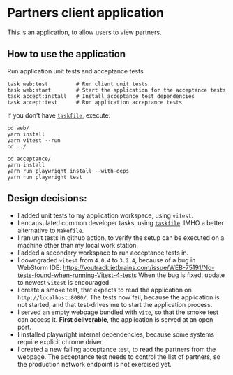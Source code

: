# Partners client application

This is an application, to allow users to view partners.

## How to use the application

Run application unit tests and acceptance tests

```
task web:test         # Run client unit tests
task web:start        # Start the application for the acceptance tests
task accept:install   # Install acceptance test dependencies
task accept:test      # Run application acceptance tests
```

If you don't have [`taskfile`](https://taskfile.dev/), execute:

```
cd web/
yarn install
yarn vitest --run
cd ../

cd acceptance/
yarn install
yarn run playwright install --with-deps
yarn run playwright test
```

## Design decisions:

- I added unit tests to my application workspace, using `vitest`.
- I encapsulated common developer tasks, using [`taskfile`](https://taskfile.dev/). IMHO a better alternative to
  `Makefile`.
- I ran unit tests in github action, to verify the setup can be executed on a machine
  other than my local work station.
- I added a secondary workspace to run acceptance tests in.
- I downgraded `vitest` from `4.0.4` to `3.2.4`, because of a bug in WebStorm IDE:
  https://youtrack.jetbrains.com/issue/WEB-75191/No-tests-found-when-running-Vitest-4-tests
  When the bug is fixed, update to newest `vitest` is encouraged.
- I create a smoke test, that expects to read the application on `http://localhost:8080/`. The tests
  now fail, because the application is not started, and that test-drives me to start the application process.
- I served an empty webpage bundled with `vite`, so that the smoke test can access it.
  **First deliverable**, the application is served at an open port.
- I installed playwright internal dependencies, because some systems require explicit chrome driver.
- I created a new failing acceptance test, to read the partners from the webpage. The acceptance
  test needs to control the list of partners, so the production network endpoint is not exercised yet.
